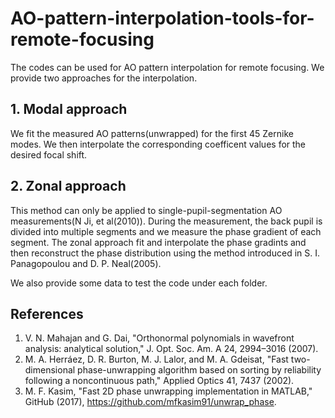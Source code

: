 # AO-pattern-interpolation-tools-for-remote-focusing
The codes can be used for AO pattern interpolation for remote focusing. We provide two approaches for the interpolation.
## 1. Modal approach
We fit the measured AO patterns(unwrapped) for the first 45 Zernike modes. We then interpolate the corresponding coefficent values for the desired focal shift.
## 2. Zonal approach
This method can only be applied to single-pupil-segmentation AO measurements(N Ji, et al(2010)). During the measurement, the back pupil is divided into multiple segments and we measure the phase gradient of each segment. The zonal approach fit and interpolate the phase gradints and then reconstruct the phase distribution  using the method introduced in S. I. Panagopoulou and D. P. Neal(2005).

We also provide some data to test the code under each folder.

## References
1. V. N. Mahajan and G. Dai, "Orthonormal polynomials in wavefront analysis: analytical solution," J. Opt. Soc. Am. A 24, 2994–3016 (2007).
2. M. A. Herráez, D. R. Burton, M. J. Lalor, and M. A. Gdeisat, "Fast two-dimensional phase-unwrapping algorithm based on sorting by reliability following a noncontinuous path," Applied Optics 41, 7437 (2002).
3. M. F. Kasim, "Fast 2D phase unwrapping implementation in MATLAB," GitHub (2017), https://github.com/mfkasim91/unwrap_phase.
